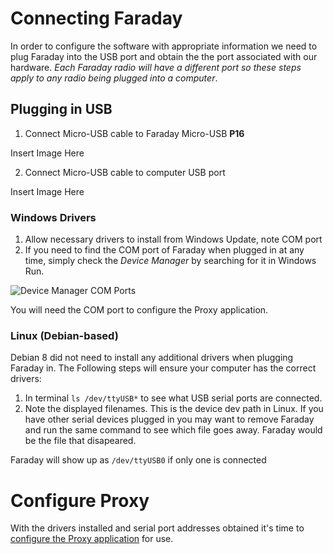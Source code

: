 # Connecting Faraday
In order to configure the software with appropriate information we need to plug Faraday into the USB port and obtain the the port associated with our hardware. *Each Faraday radio will have a different port so these steps apply to any radio being plugged into a computer*.

## Plugging in USB

 1. Connect Micro-USB cable to Faraday Micro-USB **P16**
 
 Insert Image Here

 2. Connect Micro-USB cable to computer USB port

 Insert Image Here
 
### Windows Drivers
 1. Allow necessary drivers to install from Windows Update, note COM port
 2. If you need to find the COM port of Faraday when plugged in at any time, simply check the *Device Manager* by searching for it in Windows Run.

 ![Device Manager COM Ports](https://faradayrf.com/wp-content/uploads/2017/01/Device-Manager-COMport-1.png)
 
 You will need the COM port to configure the Proxy application.
 
### Linux (Debian-based)
Debian 8 did not need to install any additional drivers when plugging Faraday in. The Following steps will ensure your computer has the correct drivers:

 1. In terminal ```ls /dev/ttyUSB*``` to see what USB serial ports are connected.
 2. Note the displayed filenames. This is the device dev path in Linux. If you have other serial devices plugged in you may want to remove Faraday and run the same command to see which file goes away. Faraday would be the file that disapeared.
 
Faraday will show up as ```/dev/ttyUSB0``` if only one is connected

# Configure Proxy
With the drivers installed and serial port addresses obtained it's time to [configure the Proxy application](configuring-proxy.md) for use.
